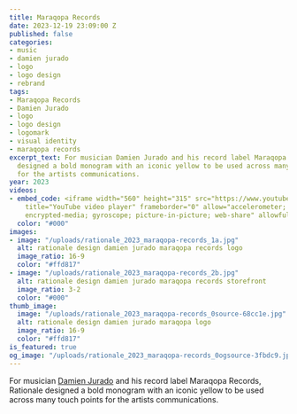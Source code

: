 ```yaml
---
title: Maraqopa Records
date: 2023-12-19 23:09:00 Z
published: false
categories:
- music
- damien jurado
- logo
- logo design
- rebrand
tags:
- Maraqopa Records
- Damien Jurado
- logo
- logo design
- logomark
- visual identity
- maraqopa records
excerpt_text: For musician Damien Jurado and his record label Maraqopa Records, Rationale
  designed a bold monogram with an iconic yellow to be used across many touch points
  for the artists communications.
year: 2023
videos:
- embed_code: <iframe width="560" height="315" src="https://www.youtube-nocookie.com/embed/IH5f3sD8pmc?si=Zk_em22d8Nkx6zSG&amp;controls=0"
    title="YouTube video player" frameborder="0" allow="accelerometer; autoplay; clipboard-write;
    encrypted-media; gyroscope; picture-in-picture; web-share" allowfullscreen></iframe>
  color: "#000"
images:
- image: "/uploads/rationale_2023_maraqopa-records_1a.jpg"
  alt: rationale design damien jurado maraqopa records logo
  image_ratio: 16-9
  color: "#ffd817"
- image: "/uploads/rationale_2023_maraqopa-records_2b.jpg"
  alt: rationale design damien jurado maraqopa records storefront
  image_ratio: 3-2
  color: "#000"
thumb_image:
  image: "/uploads/rationale_2023_maraqopa-records_0source-68cc1e.jpg"
  alt: rationale design damien jurado maraqopa logo
  image_ratio: 16-9
  color: "#ffd817"
is_featured: true
og_image: "/uploads/rationale_2023_maraqopa-records_0ogsource-3fbdc9.jpg"
---
```


For musician [Damien Jurado](https://damienjuradomusic.com) and his record label Maraqopa Records, Rationale designed a bold monogram with an iconic yellow to be used across many touch points for the artists communications.